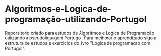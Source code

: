 # Algoritmos-e-Logica-de-programação-utilizando-Portugol
Reporsitorio criado para estudos  de Algoritmos e Logica de Programação utilizando a pseudoliguagem Portugol.  Para melhorar o  aprendizado sigo a estrutura de estudos e exercicios do livro  "Logica de programacao com Portugol".
